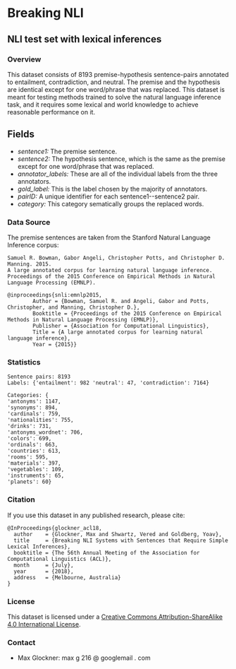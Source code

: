 # Breaking NLI
## NLI test set with lexical inferences

### Overview

This dataset consists of 8193 premise-hypothesis sentence-pairs annotated to entailment, contradiction, and neutral. The premise and the hypothesis are identical except for one word/phrase that was replaced. This dataset is meant for testing methods trained to solve the natural language inference task, and it requires some lexical and world knowledge to achieve reasonable performance on it.

## Fields

* *sentence1:* The premise sentence.
* *sentence2:* The hypothesis sentence, which is the same as the premise except for one word/phrase that was replaced.
* *annotator_labels:* These are all of the individual labels from the three annotators. 
* *gold_label:* This is the label chosen by the majority of annotators.
* *pairID:* A unique identifier for each sentence1--sentence2 pair.
* *category:* This category sematically groups the replaced words.

### Data Source

The premise sentences are taken from the Stanford Natural Language Inference corpus:

	Samuel R. Bowman, Gabor Angeli, Christopher Potts, and Christopher D. Manning. 2015.
	A large annotated corpus for learning natural language inference. 
	Proceedings of the 2015 Conference on Empirical Methods in Natural Language Processing (EMNLP).

```
@inproceedings{snli:emnlp2015,
		Author = {Bowman, Samuel R. and Angeli, Gabor and Potts, Christopher, and Manning, Christopher D.},
		Booktitle = {Proceedings of the 2015 Conference on Empirical Methods in Natural Language Processing (EMNLP)},
		Publisher = {Association for Computational Linguistics},
		Title = {A large annotated corpus for learning natural language inference},
		Year = {2015}}
```
		
### Statistics

```
Sentence pairs: 8193
Labels: {'entailment': 982 'neutral': 47, 'contradiction': 7164}

Categories: {
'antonyms': 1147, 
'synonyms': 894, 
'cardinals': 759, 
'nationalities': 755, 
'drinks': 731, 
'antonyms_wordnet': 706, 
'colors': 699, 
'ordinals': 663, 
'countries': 613, 
'rooms': 595, 
'materials': 397, 
'vegetables': 109, 
'instruments': 65, 
'planets': 60}
```

### Citation

If you use this dataset in any published research, please cite:

```
@InProceedings{glockner_acl18,
  author    = {Glockner, Max and Shwartz, Vered and Goldberg, Yoav},
  title     = {Breaking NLI Systems with Sentences that Require Simple Lexical Inferences},
  booktitle = {The 56th Annual Meeting of the Association for Computational Linguistics (ACL)},
  month     = {July},
  year      = {2018},
  address   = {Melbourne, Australia}
}
```

### License

This dataset is licensed under a [Creative Commons Attribution-ShareAlike 4.0 International License](https://creativecommons.org/licenses/by-sa/4.0/).

### Contact

* Max Glockner: max g 216 @ googlemail . com
